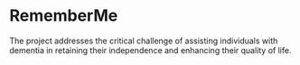 # RememberMe
The project addresses the critical challenge of assisting individuals with dementia in retaining their independence and enhancing their quality of life. 
